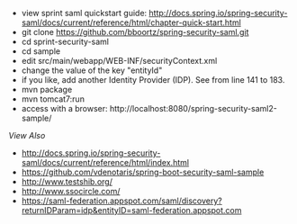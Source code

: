 * view sprint saml quickstart guide: http://docs.spring.io/spring-security-saml/docs/current/reference/html/chapter-quick-start.html
* git clone https://github.com/bboortz/spring-security-saml.git
* cd sprint-security-saml
* cd sample
* edit src/main/webapp/WEB-INF/securityContext.xml 
 * change the value of the key "entityId"
 * if you like, add another Identity Provider (IDP). See from line 141 to 183.
* mvn package
* mvn tomcat7:run
* access with a browser: http://localhost:8080/spring-security-saml2-sample/

*View Also*
* http://docs.spring.io/spring-security-saml/docs/current/reference/html/index.html
* https://github.com/vdenotaris/spring-boot-security-saml-sample
* http://www.testshib.org/
* http://www.ssocircle.com/
* https://saml-federation.appspot.com/saml/discovery?returnIDParam=idp&entityID=saml-federation.appspot.com
